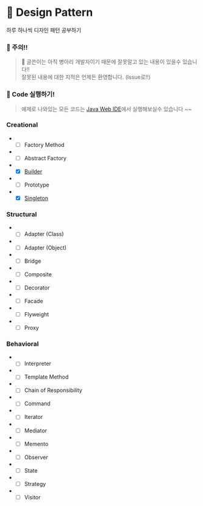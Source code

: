 # :open_book: Design Pattern
하루 하나씩 디자인 패턴 공부하기

### :rotating_light: 주의!!
> :seedling: 글쓴이는 아직 병아리 개발자이기 때문에 잘못알고 있는 내용이 있을수 있습니다!!  
> 잘못된 내용에 대한 지적은 언제든 환영합니다. (Issue로!!)

### :tada: Code 실행하기!
> 예제로 나와있는 모든 코드는 [Java Web IDE](https://www.tutorialspoint.com/compile_java_online.php)에서 실행해보실수 있습니다 ~~

### Creational
* - [ ] Factory Method 
* - [ ] Abstract Factory
* - [x] [Builder](https://github.com/riyenas0925/Design_Pattern/blob/master/Builder%20Pattern.md)
* - [ ] Prototype 
* - [x] [Singleton](https://github.com/riyenas0925/Design_Pattern/blob/master/Singleton%20Pattern.md)

### Structural
* - [ ] Adapter (Class)
* - [ ] Adapter (Object)
* - [ ] Bridge
* - [ ] Composite
* - [ ] Decorator
* - [ ] Facade
* - [ ] Flyweight
* - [ ] Proxy

### Behavioral
* - [ ] Interpreter
* - [ ] Template Method
* - [ ] Chain of Responsibility
* - [ ] Command
* - [ ] Iterator
* - [ ] Mediator
* - [ ] Memento
* - [ ] Observer
* - [ ] State
* - [ ] Strategy
* - [ ] Visitor
